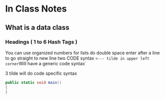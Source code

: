 # In Class Notes

## What is a data class

### Headings ( 1 to 6 Hash Tags )

You can use organized numbers for lists
do double space enter after a line to go straight to new line
two CODE syntax
` <--- tilde in upper left corner
`Will have a generic code syntax`

3  tilde will do code specific syntax
```csharp
public static void main() 
{
}
```








